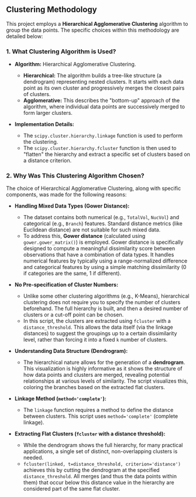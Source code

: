## Clustering Methodology

This project employs a **Hierarchical Agglomerative Clustering** algorithm to group the data points. The specific choices within this methodology are detailed below:

### 1. What Clustering Algorithm is Used?

* **Algorithm:** Hierarchical Agglomerative Clustering.
    * **Hierarchical:** The algorithm builds a tree-like structure (a dendrogram) representing nested clusters. It starts with each data point as its own cluster and progressively merges the closest pairs of clusters.
    * **Agglomerative:** This describes the "bottom-up" approach of the algorithm, where individual data points are successively merged to form larger clusters.

* **Implementation Details:**
    * The `scipy.cluster.hierarchy.linkage` function is used to perform the clustering.
    * The `scipy.cluster.hierarchy.fcluster` function is then used to "flatten" the hierarchy and extract a specific set of clusters based on a distance criterion.

### 2. Why Was This Clustering Algorithm Chosen?

The choice of Hierarchical Agglomerative Clustering, along with specific components, was made for the following reasons:

* **Handling Mixed Data Types (Gower Distance):**
    * The dataset contains both numerical (e.g., `TotalVol`, `NucVol`) and categorical (e.g., `Branch`) features. Standard distance metrics (like Euclidean distance) are not suitable for such mixed data.
    * To address this, **Gower distance** (calculated using `gower.gower_matrix()`) is employed. Gower distance is specifically designed to compute a meaningful dissimilarity score between observations that have a combination of data types. It handles numerical features by typically using a range-normalized difference and categorical features by using a simple matching dissimilarity (0 if categories are the same, 1 if different).

* **No Pre-specification of Cluster Numbers:**
    * Unlike some other clustering algorithms (e.g., K-Means), hierarchical clustering does not require you to specify the number of clusters beforehand. The full hierarchy is built, and then a desired number of clusters or a cut-off point can be chosen.
    * In this script, the clusters are extracted using `fcluster` with a `distance_threshold`. This allows the data itself (via the linkage distances) to suggest the groupings up to a certain dissimilarity level, rather than forcing it into a fixed `k` number of clusters.

* **Understanding Data Structure (Dendrogram):**
    * The hierarchical nature allows for the generation of a **dendrogram**. This visualization is highly informative as it shows the structure of how data points and clusters are merged, revealing potential relationships at various levels of similarity. The script visualizes this, coloring the branches based on the extracted flat clusters.

* **Linkage Method (`method='complete'`):**
    * The `linkage` function requires a method to define the distance between clusters. This script uses `method='complete'` (complete linkage).

* **Extracting Flat Clusters (`fcluster` with a distance threshold):**
    * While the dendrogram shows the full hierarchy, for many practical applications, a single set of distinct, non-overlapping clusters is needed.
    * `fcluster(linked, t=distance_threshold, criterion='distance')` achieves this by cutting the dendrogram at the specified `distance_threshold`. All merges (and thus the data points within them) that occur below this distance value in the hierarchy are considered part of the same flat cluster.

